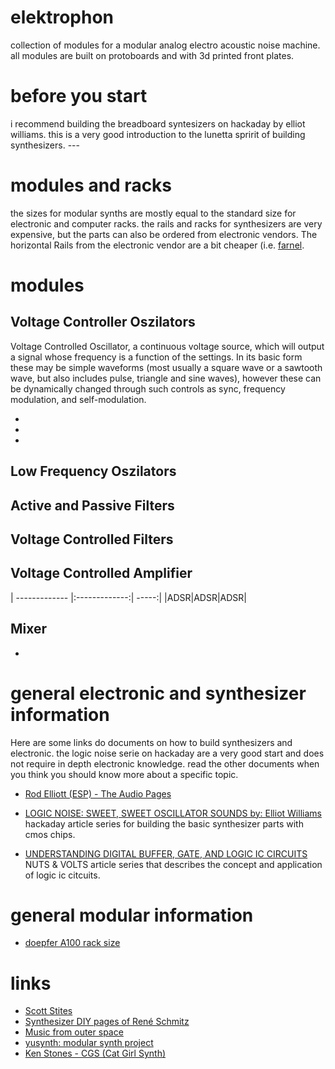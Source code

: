 # elektrophon
collection of modules for a modular analog electro acoustic noise machine. all modules are built on protoboards and with 3d printed front plates.

# before you start
i recommend building the breadboard syntesizers on hackaday by elliot williams. this is a very good introduction to the lunetta spririt of building synthesizers. ---

# modules and racks



the sizes for modular synths are mostly equal to the standard size for electronic and computer racks. the rails and racks for synthesizers are very expensive, but the parts can also be ordered from electronic vendors. The horizontal Rails from the electronic vendor are a bit cheaper (i.e. [farnel](https://de.farnell.com/schroff/34560-484/horizontal-rail-enclosure/dp/2816357). 



# modules 

## Voltage Controller Oszilators 
Voltage Controlled Oscillator, a continuous voltage source, which will output a signal whose frequency is a function of the settings. In its basic form these may be simple waveforms (most usually a square wave or a sawtooth wave, but also includes pulse, triangle and sine waves), however these can be dynamically changed through such controls as sync, frequency modulation, and self-modulation. []()
 
* 
*
* 

## Low Frequency Oszilators 

## Active and Passive Filters

## Voltage Controlled Filters


## Voltage Controlled Amplifier

| ------------- |:-------------:| -----:|
|ADSR|ADSR|ADSR|



## Mixer

* 


# general electronic and synthesizer information 

Here are some links do documents on how to build synthesizers and electronic. the logic noise serie on hackaday are a very good start and does not require in depth electronic knowledge. read the other documents when you think you should know more about a specific topic. 

* [Rod Elliott (ESP) - The Audio Pages](http://sound.whsites.net/articles.htm#feat)
* [LOGIC NOISE: SWEET, SWEET OSCILLATOR SOUNDS by: Elliot Williams](https://hackaday.com/2015/02/04/logic-noise-sweet-sweet-oscillator-sounds/) hackaday article series for building the basic synthesizer parts with cmos chips.

* [UNDERSTANDING DIGITAL BUFFER, GATE, AND LOGIC IC CIRCUITS]() NUTS & VOLTS article series that describes the concept and application of logic ic citcuits.


# general modular information

* [doepfer A100 rack size](http://www.doepfer.de/a100_man/a100m_e.htm)

# links

* [Scott Stites](http://birthofasynth.com/index.html)
* [Synthesizer DIY pages of René Schmitz](https://www.schmitzbits.de/index.html)
* [Music from outer space](http://musicfromouterspace.com/)
* [yusynth: modular synth project](http://www.yusynth.net/Modular/index_en.html)
* [Ken Stones - CGS (Cat Girl Synth)](http://www.elby-designs.com/webtek/cgs/cgs.htm)

